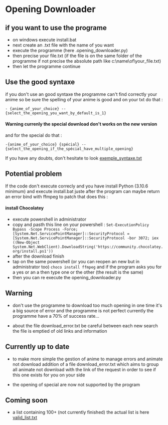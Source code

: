 # Opening Downloader
## if you want to use the programe

- on windows execute install.bat
- next create an .txt file with the name of you want
- execute the programme (here .opening_downloader.py)
- then precise your file.txt (if the file is on the same folder of the programme if not precise the absolute path like c:\name\of\your_file.txt) 
- then let the programme continue

## Use the good syntaxe
if you don't use an good syntaxe the programme can't find correctly your anime so be sure the
spelling of your anime is good and on your txt do that :

`- {anime_of_your_choice} --{select_the_opening_you_want_by_default_is_1}`


#### Warning currenly the special download don't works on the new version
and for the special do that : 

`-{anime_of_your_choice} {spécial} --{select_the_opening_if_the_spécial_have_multiple_opening}`

If you have any doubts, don't hesitate to look [exemple_syntaxe.txt](https://github.com/TMCooper/opening_downloader/blob/main/exemple/exemple_syntaxe.txt)

## Potential problem

If the code don't execute correcly and you have install Python (3.10.6 minimum) and execute install.bat juste after
the program can maybe return an error bind with ffmpeg to patch that does this :

#### install Chocolatey 

- execute powershell in administrator
- copy and pasth this line on your powershell : `Set-ExecutionPolicy Bypass -Scope Process -Force; [System.Net.ServicePointManager]::SecurityProtocol = [System.Net.ServicePointManager]::SecurityProtocol -bor 3072; iex ((New-Object System.Net.WebClient).DownloadString('https://community.chocolatey.org/install.ps1'))`
- after the download finish
- tap on the same powershell (or you can reopen an new but in administrator too) `choco install ffmpeg` and if the program asks you for a yes or an a then type one or the other (the result is the same)
- then you can re execute the opening_downloader.py

## Warning 

- don't use the programme to download too much opening in one time it's a big source of error and the programme is not perfect currently the programme have a 70% of success rate... 

- about the file download_error.txt be careful between each new search the file is emptied of old links and information

## Currently up to date

- to make more simple the gestion of anime to manage errors and animate not download addition of a file download_error.txt which aims to group all animate not download with the link of the request in order to see if this one exists for you on your side

- the opening of special are now not supported by the program 

## Coming soon

- a list containing 100+ (not currently finished) the actual list is here [valid_list.txt](https://github.com/TMCooper/opening_downloader/blob/main/exemple/valid_list.txt)